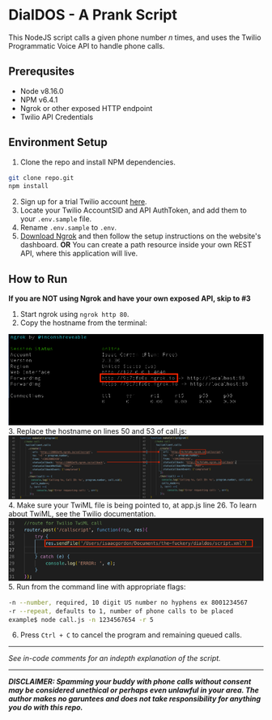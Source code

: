 # DialDOS - A Prank Script
This NodeJS script calls a given phone number _n_ times, and uses the Twilio Programmatic Voice API to handle phone calls. 

## Prerequsites
- Node v8.16.0
- NPM v6.4.1 
- Ngrok or other exposed HTTP endpoint
- Twilio API Credentials

## Environment Setup 
1. Clone the repo and install NPM dependencies.
```bash
git clone repo.git
npm install 
```
2. Sign up for a trial Twilio account <a href='https://www.twilio.com' target='_blank'>here</a>.
3. Locate your Twilio AccountSID and API AuthToken, and add them to your `.env.sample` file.
4. Rename `.env.sample` to `.env`.
5. <a href='https://ngrok.com' target='_blank'>Download Ngrok</a> and then follow the setup instructions on the website's dashboard. **OR** You can create a path resource inside your own REST API, where this application will live. 

## How to Run 
**If you are NOT using Ngrok and have your own exposed API, skip to #3**
1. Start ngrok using `ngrok http 80`.
2. Copy the hostname from the terminal:
<img src='./ngrok-loaded.png' >
3. Replace the hostname on lines 50 and 53 of call.js:
<img src='./50-53.png'>
4. Make sure your TwiML file is being pointed to, at app.js line 26. To learn about TwiML, see the Twilio documentation. 
<img src= './app.png'>
5. Run from the command line with appropriate flags:

```bash
-n --number, required, 10 digit US number no hyphens ex 8001234567
-r --repeat, defaults to 1, number of phone calls to be placed
example$ node call.js -n 1234567654 -r 5
``` 

6. Press `Ctrl + C` to cancel the program and remaining queued calls. 

---
_See in-code comments  for an indepth explanation of the script._

--- 
**_DISCLAIMER: Spamming your buddy with phone calls without consent may be considered unethical or perhaps even unlawful in your area. The author makes no garuntees and does not take responsibility for anything you do with this repo._**
